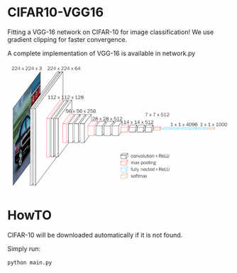 
# CIFAR10-VGG16

Fitting a VGG-16 network on CIFAR-10 for image classification!
We use gradient clipping for faster convergence.

A complete implementation of VGG-16 is available in network.py

![](vgg16.png)

# HowTO
CIFAR-10 will be downloaded automatically if it is not found.

Simply run:
```
python main.py
```
